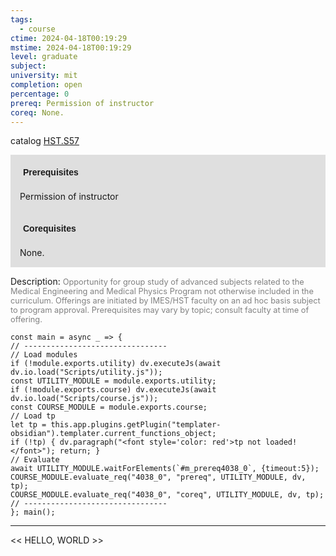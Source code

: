 ```yaml
---
tags:
  - course
ctime: 2024-04-18T00:19:29
mstime: 2024-04-18T00:19:29
level: graduate
subject: 
university: mit
completion: open
percentage: 0
prereq: Permission of instructor
coreq: None.
---
```


catalog [HST.S57](http://student.mit.edu/catalog/mHSTb.html#HST.S57)

<span style="display: block; padding: 15px; background-color: rgb(100, 100, 100, 0.2);"><font id="m_prereq4038_0" style="display: block; font-family: Arial, sans-serif; font-weight: bold; padding: 5px">Prerequisites</font><br><span id="prereq4038_0">Permission of instructor</span></span>
<span style="display: block; padding: 15px; background-color: rgb(100, 100, 100, 0.2);"><font id="m_coreq4038_0" style="display: block; font-family: Arial, sans-serif; font-weight: bold; padding: 5px">Corequisites</font><br><span id="coreq4038_0">None.</span></span>

<font style="">Description:</font>
<font style="color: grey; font-size: 0.8rem;">Opportunity for group study of advanced subjects related to the Medical Engineering and Medical Physics Program not otherwise included in the curriculum. Offerings are initiated by IMES/HST faculty on an ad hoc basis subject to program approval. Prerequisites may vary by topic; consult faculty at time of offering.</font>

```dataviewjs
const main = async _ => {
// --------------------------------
// Load modules
if (!module.exports.utility) dv.executeJs(await dv.io.load("Scripts/utility.js"));
const UTILITY_MODULE = module.exports.utility;
if (!module.exports.course) dv.executeJs(await dv.io.load("Scripts/course.js"));
const COURSE_MODULE = module.exports.course;
// Load tp
let tp = this.app.plugins.getPlugin("templater-obsidian").templater.current_functions_object;
if (!tp) { dv.paragraph("<font style='color: red'>tp not loaded!</font>"); return; }
// Evaluate
await UTILITY_MODULE.waitForElements(`#m_prereq4038_0`, {timeout:5});
COURSE_MODULE.evaluate_req("4038_0", "prereq", UTILITY_MODULE, dv, tp);
COURSE_MODULE.evaluate_req("4038_0", "coreq", UTILITY_MODULE, dv, tp);
// --------------------------------
}; main();
```

---

<< HELLO, WORLD >>
